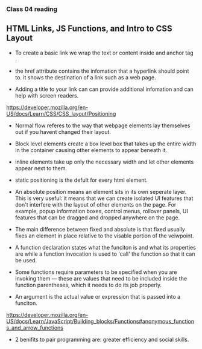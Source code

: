 ### Class 04 reading

## HTML Links, JS Functions, and Intro to CSS Layout

- To create a basic link we wrap the text or content inside and anchor tag <a>.

- the href attribute contains the infomation that a hyperlink should point to. it shows the destination of a link such as a web page.

- Adding a title to your link can can provide additional infomation and can help with screen readers.

https://developer.mozilla.org/en-US/docs/Learn/CSS/CSS_layout/Positioning

- Normal flow referes to the way that webpage elements lay themselves out if you havent changed their layout.

- Block level elements create a box level box that takes up the entire width in the container causing other elements to appear beneath it.
- inline elements take up only the necessary width and let other elements appear next to them.
- static positioning is the defult for every html element.

- An absolute position means an element sits in its own seperate layer.
This is very useful: it means that we can create isolated UI features that don't interfere with the layout of other elements on the page. For example, popup information boxes, control menus, rollover panels, UI features that can be dragged and dropped anywhere on the page.

- The main difference between fixed and absolute is that fixed usually fixes an element in place relative to the visable portion of the veiwpoint.

- A function declaration states what the funciton is and what its properties are while a function invocation is used to 'call' the function so that it can be used.

- Some functions require parameters to be specified when you are invoking them — these are values that need to be included inside the function parentheses, which it needs to do its job properly.

- An argument is the actual value or expression that is passed into a funciton.

https://developer.mozilla.org/en-US/docs/Learn/JavaScript/Building_blocks/Functions#anonymous_functions_and_arrow_functions

- 2 benifits to pair programming are:
greater efficiency and social skills.